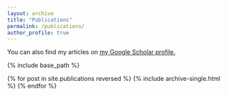 ```yaml
---
layout: archive
title: "Publications"
permalink: /publications/
author_profile: true
---
```


You can also find my articles on <u><a href="{{author.googlescholar}}">my Google Scholar profile</a>.</u>
  
{% include base_path %}

{% for post in site.publications reversed %}
  {% include archive-single.html %}
{% endfor %}
